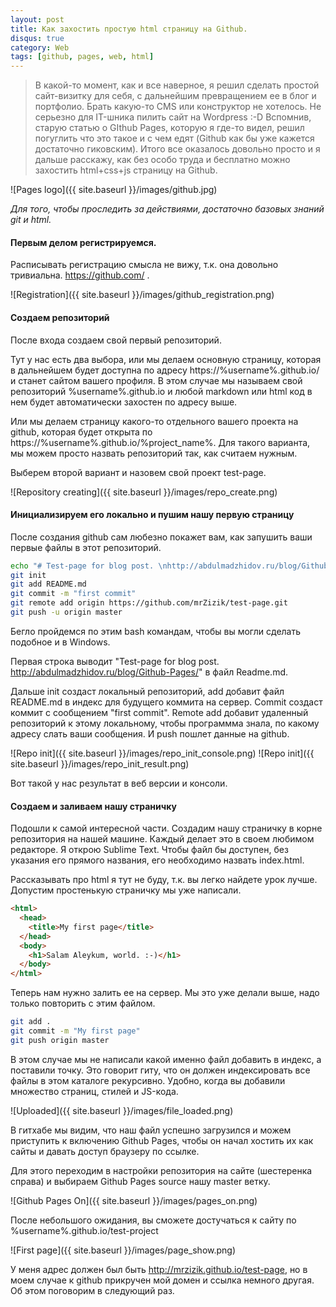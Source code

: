 ```yaml
---
layout: post
title: Как захостить простую html страницу на Github.
disqus: true
category: Web
tags: [github, pages, web, html]
---
```


>В какой-то момент, как и все наверное, я решил сделать простой сайт-визитку для себя, с дальнейшим превращением ее в блог и портфолио. Брать какую-то CMS или конструктор не хотелось. Не серьезно для IT-шника пилить сайт на Wordpress :-D Вспомнив, старую статью о GIthub Pages, которую я где-то видел, решил погуглить что это такое и с чем едят (Github как бы уже кажется достаточно гиковским). Итого все оказалось довольно просто и я дальше расскажу, как без особо труда и бесплатно можно захостить html+css+js страницу на Github.

![Pages logo]({{ site.baseurl }}/images/github.jpg)

*Для того, чтобы проследить за действиями, достаточно базовых знаний git и html.*

#### Первым делом регистрируемся.

Расписывать регистрацию смысла не вижу, т.к. она довольно тривиальна. https://github.com/ .

![Registration]({{ site.baseurl }}/images/github_registration.png)

#### Создаем репозиторий

После входа создаем свой первый репозиторий. 

Тут у нас есть два выбора, или мы делаем основную страницу, которая в дальнейшем будет доступна по адресу https://%username%.github.io/ и станет сайтом вашего профиля. В этом случае мы называем свой репозиторий %username%.github.io и любой markdown или html код в нем будет автоматически захостен по адресу выше.

Или мы делаем страницу какого-то отдельного вашего проекта на github, которая будет открыта по https://%username%.github.io/%project_name%. Для такого варианта, мы можем просто назвать репозиторий так, как считаем нужным.

Выберем второй вариант и назовем свой проект test-page.

![Repository creating]({{ site.baseurl }}/images/repo_create.png)



#### Инициализируем его локально и пушим нашу первую страницу

После создания github сам любезно покажет вам, как запушить ваши первые файлы в этот репозиторий.

```bash
echo "# Test-page for blog post. \nhttp://abdulmadzhidov.ru/blog/Github-Pages/" >> README.md
git init
git add README.md
git commit -m "first commit"
git remote add origin https://github.com/mrZizik/test-page.git
git push -u origin master
```

Бегло пройдемся по этим bash командам, чтобы вы могли сделать подобное и в Windows.

Первая строка выводит "Test-page for blog post. http://abdulmadzhidov.ru/blog/Github-Pages/" в файл Readme.md. 

Дальше init создаст локальный репозиторий, add добавит файл README.md в индекс для будущего коммита на сервер. Commit создаст коммит с сообщением "first commit". Remote add добавит удаленный репозиторий к этому локальному, чтобы программма знала, по какому адресу слать ваши сообщения. И push пошлет данные на github.

![Repo init]({{ site.baseurl }}/images/repo_init_console.png)
![Repo init]({{ site.baseurl }}/images/repo_init_result.png)

Вот такой у нас результат в веб версии и консоли.

#### Создаем и заливаем нашу страничку

Подошли к самой интересной части. Создадим нашу страничку в корне репозитория на нашей машине. Каждый делает это в своем любимом редакторе. Я открою Sublime Text. Чтобы файл бы доступен, без указания его прямого названия, его необходимо назвать index.html.

Рассказывать про html я тут не буду, т.к. вы легко найдете урок лучше. Допустим простенькую страничку мы уже написали.

```html
<html>
  <head>
    <title>My first page</title>
  </head>
  <body>
    <h1>Salam Aleykum, world. :-)</h1>    
  </body>
</html>
```



Теперь нам нужно залить ее на сервер. Мы это уже делали выше, надо только повторить с этим файлом.

```bash
git add .
git commit -m "My first page"
git push origin master
```

В этом случае мы не написали какой именно файл добавить в индекс, а поставили точку. Это говорит гиту, что он должен индексировать все файлы в этом каталоге рекурсивно. Удобно, когда вы добавили множество страниц, стилей и JS-кода.

![Uploaded]({{ site.baseurl }}/images/file_loaded.png)

В гитхабе мы видим, что наш файл успешно загрузился и можем приступить к включению Github Pages, чтобы он начал хостить их как сайты и давать доступ браузеру по ссылке.

Для этого переходим в настройки репозитория на сайте (шестеренка справа) и выбираем Github Pages source нашу master ветку. 


![Github Pages On]({{ site.baseurl }}/images/pages_on.png)

После небольшого ожидания, вы сможете достучаться к сайту по %username%.github.io/test-project

![First page]({{ site.baseurl }}/images/page_show.png)

У меня адрес должен был быть http://mrzizik.github.io/test-page, но в моем случае к github прикручен мой домен и ссылка немного другая. Об этом поговорим в следующий раз.





